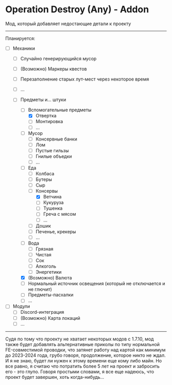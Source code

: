 # Operation Destroy (Any) - Addon
Мод, который добавляет недостающие детали к проекту

---
Планируется:
- [ ] Механики
  - [ ] Случайно генерирующийся мусор
  - [ ] \(Возможно) Маркеры квестов
  - [ ] Перезаполнение старых лут-мест через некоторое время
  - [ ] ...
  
  - [ ] Предметы и... штуки
    - [ ] Вспомогательные предметы
      - [x] Отвертка
      - [ ] Монтировка
      - [ ] ...
    - [ ] Мусор
      - [ ] Консервные банки
      - [ ] Лом
      - [ ] Пустые гильзы
      - [ ] Гнилые объедки
      - [ ] ...
    - [ ] Еда
      - [ ] Колбаса
      - [ ] Бутеры
      - [ ] Сыр
      - [ ] Консервы
        - [x] Ветчина
        - [ ] Кукуруза
        - [ ] Тушенка
        - [ ] Греча с мясом
        - [ ] ...
      - [ ] Дошик
      - [ ] Печенье, крекеры
      - [ ] ...
    - [ ] Вода
      - [ ] Грязная
      - [ ] Чистая
      - [ ] Сок
      - [ ] Алкоголь
      - [ ] Энергетики
    - [x] \(Возможно) Валюта
    - [ ] Нормальный источник освещения (который не отключается и не глючит)
    - [ ] Предметы-пасхалки
    - [ ] ...
  
- [ ] Модули
  - [ ] Discord-интеграция
  - [ ] \(Возможно) Карта локаций 
  - [ ] ...

---
Судя по тому что проекту не хватает некоторых модов с 1.7.10, мод также будет добавлять альтернативные приколы по типу нормальной FE-совместимой проводки, что затянет работу над картой как минимум до 2023-2024 года, грубо говоря, продолжение, которое никто не ждал. И я не знаю, будет ли нужен к этому времени еще кому либо майн. Но все равно, я считаю что потратить более 5 лет на проект и забросить его - это глупо. Говоря простыми словами, я все еще надеюсь, что проект будет завершен, хоть когда-нибудь...
